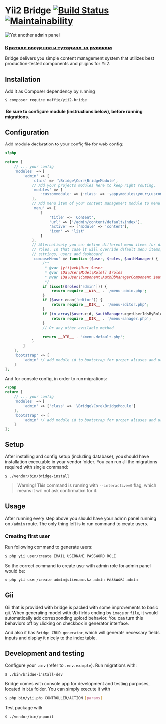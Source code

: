 # Yii2 Bridge [![Build Status](https://travis-ci.org/naffiq/yii2-bridge.svg?branch=master)](https://travis-ci.org/naffiq/yii2-bridge) [![Maintainability](https://api.codeclimate.com/v1/badges/179010503a3350d57f81/maintainability)](https://codeclimate.com/github/naffiq/yii2-bridge/maintainability)

![Yet another admin panel](https://raw.githubusercontent.com/naffiq/yii2-bridge/master/src/assets/dist/bridge.jpg)

### [Краткое введение и туториал на русском](http://telegra.ph/Yii2-Bridge-03-26)

Bridge delivers you simple content management system that utilizes best production-tested
components and plugins for Yii2.

## Installation

Add it as Composer dependency by running
```bash
$ composer require naffiq/yii2-bridge
```

####  Be sure to configure module (instructions below), before running migrations.

## Configuration

Add module declaration to your config file for web config:
```php
<?php

return [
    // ... your config
    'modules' => [
        'admin' => [
            'class' => '\Bridge\Core\BridgeModule',
            // Add your projects modules here to keep right routing.
            'modules' => [
                'customModule' => ['class' => '\app\modules\your\CustomModule']
            ],
            // Add menu item of your content management module to menu
            'menu' => [
                [
                    'title' => 'Content',
                    'url' => ['/admin/content/default/index'],
                    'active' => ['module' => 'content'],
                    'icon' => 'list'
                ]
            ],
            // Alternatively you can define different menu items for different
            // roles. In that case it will override default menu items, such as
            // settings, users and dashboard
            'composeMenu' => function ($user, $roles, $authManager) {
                 /**
                  * @var \yii\web\User $user 
                  * @var \Da\User\Model\Role[] $roles
                  * @var \Da\User\Component\AuthDbManagerComponent $authManager 
                  */
                 if (isset($roles['admin'])) {
                     return require __DIR__ . '/menu-admin.php';
                 }
                 if ($user->can('editor')) {
                     return require __DIR__ . '/menu-editor.php';
                 }
                 if (in_array($user->id, $authManager->getUserIdsByRole('manager'))) {
                     return require __DIR__ . '/menu-manager.php';
                 }
                 // Or any other available method
                 
                 return __DIR__ . '/menu-default.php';
            }
        ]
    ],
    'bootstrap' => [        
        'admin' // add module id to bootstrap for proper aliases and url routes binding
    ]
];

```

And for console config, in order to run migrations:

```php
<?php
return [
    // ... your config
    'modules' => [
        'admin' => ['class' => '\Bridge\Core\BridgeModule']
    ],
    'bootstrap' => [        
        'admin' // add module id to bootstrap for proper aliases and url routes binding
    ]
]; 

```


## Setup

After installing and config setup (including database), you should have installation
executable in your vendor folder. You can run all the migrations required with single 
command:

```bash
$ ./vendor/bin/bridge-install
```

> Warning! This command is running with `--interactive=0` flag, which means it will not ask
confirmation for it.

## Usage

After running every step above you should have your admin panel running on `/admin` route.
The only thing left is to run command to create users. 

### Creating first user

Run following command to generate users:
```bash
$ php yii user/create EMAIL USERNAME PASSWORD ROLE 
```

So the correct command to create user with admin role for admin panel would be:
```bash
$ php yii user/create admin@sitename.kz admin PASSWORD admin
``` 

## Gii

Gii that is provided with bridge is packed with some improvements to basic gii.
When generating model with db fields ending by `image` or `file`, it would
automatically add corresponding upload behavior.
You can turn this behaviors off by clicking on checkbox in generator interface.

And also it has `Bridge CRUD generator`, which will generate necessary fields 
inputs and display it nicely to the index table.  

## Development and testing
Configure your `.env` (refer to `.env.example`). Run migrations with:
```bash
$ ./bin/bridge-install-dev
```

Bridge comes with console app for development and testing purposes, located in `bin` folder.
You can simply execute it with
```bash
$ php bin/yii.php CONTROLLER/ACTION [params]
``` 

Test package with
```bash
$ ./vendor/bin/phpunit
```

